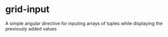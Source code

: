 # grid-input
A simple angular directive for inputing arrays of tuples while displaying the previously added values
